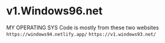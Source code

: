 # v1.Windows96.net
MY OPERATING SYS
Code is mostly from these two websites
``` https://windows94.netlify.app/ ```
``` https://v1.windows93.net/ ```
